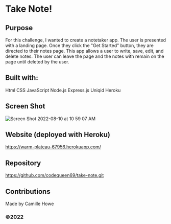 # Take Note!

## Purpose
For this challenge, I wanted to create a notetaker app. The user is presented with a landing page. Once they click the "Get Started" button, they are directed to their notes page. This app allows a user to write, save, edit, and delete notes. The user can leave the page and the notes with remain on the page until deleted by the user.

## Built with:
Html
CSS
JavaScript
Node.js
Express.js
Uniqid
Heroku

## Screen Shot
![Screen Shot 2022-08-10 at 10 59 07 AM](https://user-images.githubusercontent.com/104512547/183956999-d9f59ec1-8e3a-45ab-b944-d311e70c028d.png)

## Website (deployed with Heroku)
https://warm-plateau-67956.herokuapp.com/

## Repository
https://github.com/codequeen69/take-note.git

## Contributions
Made by Camille Howe

### ©️2022